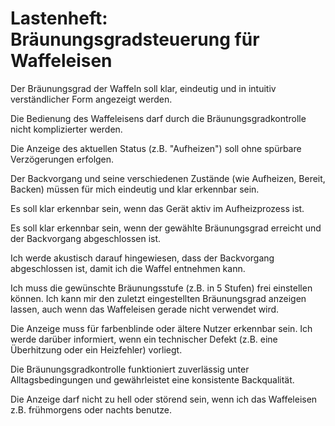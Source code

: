 # Lastenheft: Bräunungsgradsteuerung für Waffeleisen
Der Bräunungsgrad der Waffeln soll klar, eindeutig und in intuitiv verständlicher Form angezeigt werden.

Die Bedienung des Waffeleisens darf durch die Bräunungsgradkontrolle nicht komplizierter werden.

Die Anzeige des aktuellen Status (z.B. "Aufheizen") soll ohne spürbare Verzögerungen erfolgen.

Der Backvorgang und seine verschiedenen Zustände (wie Aufheizen, Bereit, Backen) müssen für mich eindeutig und klar erkennbar sein.

Es soll klar erkennbar sein, wenn das Gerät aktiv im Aufheizprozess ist.

Es soll klar erkennbar sein, wenn der gewählte Bräunungsgrad erreicht und der Backvorgang abgeschlossen ist.

Ich werde akustisch darauf hingewiesen, dass der Backvorgang abgeschlossen ist, damit ich die Waffel entnehmen kann.

Ich muss die gewünschte Bräunungsstufe (z.B. in 5 Stufen) frei einstellen können.
Ich kann mir den zuletzt eingestellten Bräunungsgrad anzeigen lassen, auch wenn das Waffeleisen gerade nicht verwendet wird.

Die Anzeige muss für farbenblinde oder ältere Nutzer erkennbar sein.
Ich werde darüber informiert, wenn ein technischer Defekt (z.B. eine Überhitzung oder ein Heizfehler) vorliegt.

Die Bräunungsgradkontrolle funktioniert zuverlässig unter Alltagsbedingungen und gewährleistet eine konsistente Backqualität.

Die Anzeige darf nicht zu hell oder störend sein, wenn ich das Waffeleisen z.B. frühmorgens oder nachts benutze.